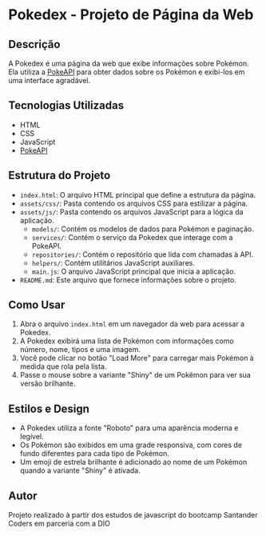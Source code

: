# Pokedex - Projeto de Página da Web

## Descrição
A Pokedex é uma página da web que exibe informações sobre Pokémon. Ela utiliza a [PokeAPI](https://pokeapi.co/) para obter dados sobre os Pokémon e exibi-los em uma interface agradável.

## Tecnologias Utilizadas
- HTML
- CSS
- JavaScript
- [PokeAPI](https://pokeapi.co/)

## Estrutura do Projeto
- `index.html`: O arquivo HTML principal que define a estrutura da página.
- `assets/css/`: Pasta contendo os arquivos CSS para estilizar a página.
- `assets/js/`: Pasta contendo os arquivos JavaScript para a lógica da aplicação.
  - `models/`: Contém os modelos de dados para Pokémon e paginação.
  - `services/`: Contém o serviço da Pokedex que interage com a PokeAPI.
  - `repositories/`: Contém o repositório que lida com chamadas à API.
  - `helpers/`: Contém utilitários JavaScript auxiliares.
  - `main.js`: O arquivo JavaScript principal que inicia a aplicação.
- `README.md`: Este arquivo que fornece informações sobre o projeto.

## Como Usar
1. Abra o arquivo `index.html` em um navegador da web para acessar a Pokedex.
2. A Pokedex exibirá uma lista de Pokémon com informações como número, nome, tipos e uma imagem.
3. Você pode clicar no botão "Load More" para carregar mais Pokémon à medida que rola pela lista.
4. Passe o mouse sobre a variante "Shiny" de um Pokémon para ver sua versão brilhante.

## Estilos e Design
- A Pokedex utiliza a fonte "Roboto" para uma aparência moderna e legível.
- Os Pokémon são exibidos em uma grade responsiva, com cores de fundo diferentes para cada tipo de Pokémon.
- Um emoji de estrela brilhante é adicionado ao nome de um Pokémon quando a variante "Shiny" é ativada.

## Autor
Projeto realizado à partir dos estudos de javascript do bootcamp Santander Coders em parceria com a DIO